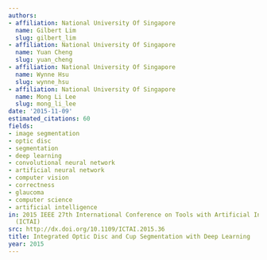 ```yaml
---
authors:
- affiliation: National University Of Singapore
  name: Gilbert Lim
  slug: gilbert_lim
- affiliation: National University Of Singapore
  name: Yuan Cheng
  slug: yuan_cheng
- affiliation: National University Of Singapore
  name: Wynne Hsu
  slug: wynne_hsu
- affiliation: National University Of Singapore
  name: Mong Li Lee
  slug: mong_li_lee
date: '2015-11-09'
estimated_citations: 60
fields:
- image segmentation
- optic disc
- segmentation
- deep learning
- convolutional neural network
- artificial neural network
- computer vision
- correctness
- glaucoma
- computer science
- artificial intelligence
in: 2015 IEEE 27th International Conference on Tools with Artificial Intelligence
  (ICTAI)
src: http://dx.doi.org/10.1109/ICTAI.2015.36
title: Integrated Optic Disc and Cup Segmentation with Deep Learning
year: 2015
---
```

